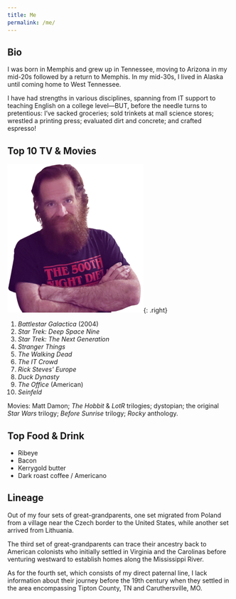 ```yaml
---
title: Me
permalink: /me/
---
```


## Bio

I was born in Memphis and grew up in Tennessee, moving to Arizona in my mid-20s followed by a return to Memphis. In my mid-30s, I lived in Alaska until coming home to West Tennessee. 

I have had strengths in various disciplines, spanning from IT support to teaching English on a college level—BUT, before the needle turns to pretentious: I’ve sacked groceries; sold trinkets at mall science stores; wrestled a printing press; evaluated dirt and concrete; and crafted espresso!

## Top 10 TV & Movies

![profile](/images/profile.png){: .right}

1. *Battlestar Galactica* (2004)
2. *Star Trek: Deep Space Nine*
3. *Star Trek: The Next Generation*
4. *Stranger Things*
5. *The Walking Dead*
6. *The IT Crowd*
7. *Rick Steves' Europe*
8. *Duck Dynasty*
9. *The Office* (American)
10. *Seinfeld*

Movies: Matt Damon; *The Hobbit* & *LotR* trilogies; dystopian; the original *Star Wars* trilogy; *Before Sunrise* trilogy; *Rocky* anthology.

## Top Food & Drink

* Ribeye
* Bacon
* Kerrygold butter
* Dark roast coffee / Americano

## Lineage

Out of my four sets of great-grandparents, one set migrated from Poland from a village near the Czech border to the United States, while another set arrived from Lithuania. 

The third set of great-grandparents can trace their ancestry back to American colonists who initially settled in Virginia and the Carolinas before venturing westward to establish homes along the Mississippi River. 

As for the fourth set, which consists of my direct paternal line, I lack information about their journey before the 19th century when they settled in the area encompassing Tipton County, TN and Caruthersville, MO.
